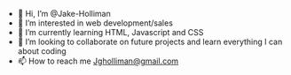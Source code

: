 - 👋 Hi, I’m @Jake-Holliman
- 👀 I’m interested in web development/sales
- 🌱 I’m currently learning  HTML, Javascript and CSS
- 💞️ I’m looking to collaborate on future projects and learn everything I can about coding
- 📫 How to reach me Jgholliman@gmail.com

<!---
Jake-Holliman/Jake-Holliman is a ✨ special ✨ repository because its `README.md` (this file) appears on your GitHub profile.
You can click the Preview link to take a look at your changes.
--->
<!DOCTYPE html>
<html>
    <head>
        <Title> Intro:
    </head>
    <body>
        <p>Hello everyone. My name is Jake . I attended William Jewell College in the northeast corridor of the Kansas City area where I got my degree in Sport Management & Communications. For the past 6 years I have been working in a variety of sales roles, and primarily for the past 3 years I have been working within the manufacturing/industrial automation field. I am currently enrolled in the Full-Stack Development course through MIT because of my strong desire to get involved within the Software/Tech field. In my spare time I enjoy exercise, watching sports and playing Xbox/PC games. </p>
    </body>
</html>
